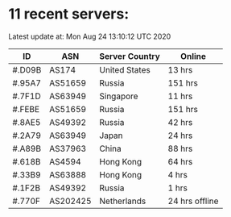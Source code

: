 # 11 recent servers:

Latest update at: Mon Aug 24 13:10:12 UTC 2020

| ID | ASN | Server Country | Online |
| -- | --- | -------------- | ------ |
| #.D09B | AS174 | United States | 13 hrs |
| #.95A7 | AS51659 | Russia | 151 hrs |
| #.7F1D | AS63949 | Singapore | 11 hrs |
| #.FEBE | AS51659 | Russia | 151 hrs |
| #.8AE5 | AS49392 | Russia | 42 hrs |
| #.2A79 | AS63949 | Japan | 24 hrs |
| #.A89B | AS37963 | China | 88 hrs |
| #.618B | AS4594 | Hong Kong | 64 hrs |
| #.33B9 | AS63888 | Hong Kong | 4 hrs |
| #.1F2B | AS49392 | Russia | 1 hrs |
| #.770F | AS202425 | Netherlands | 24 hrs offline |

